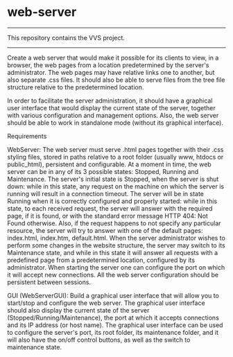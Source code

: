 # web-server
-------------

This repository contains the VVS project.

-------------

Create a web server that would make it possible for its clients to view, in a browser, the web pages from a location predetermined by the server's administrator. The web pages may have relative links one to another, but also separate .css files. It should also be able to serve files from the tree file structure relative to the predetermined location.

In order to facilitate the server administration, it should have a graphical user interface that would display the current state of the server, together with various configuration and management options. Also, the web server should be able to work in standalone mode (without its graphical interface).

Requirements

WebServer: 
The web server must serve .html pages together with their .css styling files, stored in paths relative to a root folder (usually www, htdocs or public_html), persistent and configurable. At a moment in time, the web server can be in any of its 3 possible states: Stopped, Running and Maintenance. The server's initial state is Stopped, when the server is shut down: while in this state, any request on the machine on which the server is running will result in a connection timeout. The server will be in state Running when it is correctly configured and properly started: while in this state, to each received request, the server will answer with the required page, if it is found, or with the standard error message HTTP 404: Not Found otherwise. Also, if the request happens to not specify any particular resource, the server will try to answer with one of the default pages: index.html, index.htm, default.html. When the server administrator wishes to perform some changes in the website structure, the server may switch to its Maintenance state, and while in this state it will answer all requests with a predefined page from a predetermined location, configured by its administrator. When starting the server one can configure the port on which it will accept new connections. All the web server configuration should be persistent between sessions.


GUI (WebServerGUI): 
Build a graphical user interface that will allow you to start/stop and configure the web server. The graphical user interface should also display the current state of the server (Stopped/Running/Maintenance), the port at which it accepts connections and its IP address (or host name). The graphical user interface can be used to configure the server's port, its root folder, its maintenance folder, and it will also have the on/off control buttons, as well as the switch to maintenance state.
